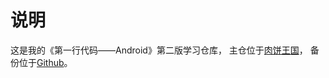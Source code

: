 # 说明
这是我的《第一行代码——Android》第二版学习仓库，
主仓位于[肉饼王国](robincn.com '肉饼王的个人站')，
备份位于[Github](https://github.com/RobinKing/LearnAndroid)。
